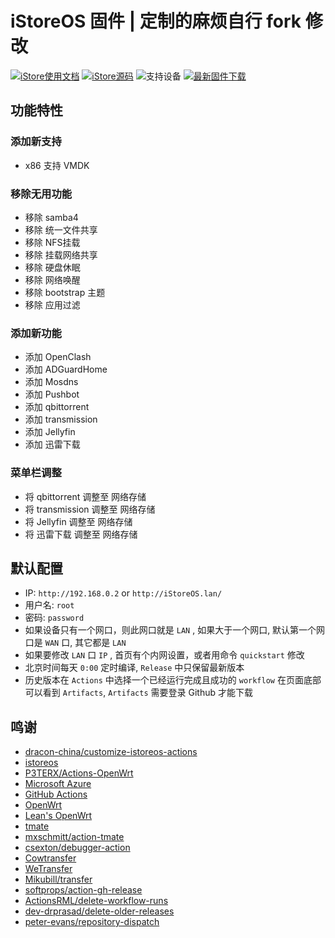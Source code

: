 # iStoreOS 固件 | 定制的麻烦自行 fork 修改

[![iStore使用文档](https://img.shields.io/badge/使用文档-iStore%20OS-brightgreen?style=flat-square)](https://doc.linkease.com/zh/guide/istoreos)  [![iStore源码](https://img.shields.io/badge/源码-iStoreOS-23.05%20OS-brightgreen?style=flat-square)](https://github.com/istoreos/istoreos)  ![支持设备](https://img.shields.io/badge/支持设备-x86/64-blue.svg?style=flat-square)  [![最新固件下载](https://img.shields.io/github/v/release/innmonkey/Build-iStoreOS?style=flat-square&label=最新固件下载)](../../releases/latest)


## 功能特性

### 添加新支持
- x86 支持 VMDK

### 移除无用功能
- 移除 samba4
- 移除 统一文件共享
- 移除 NFS挂载
- 移除 挂载网络共享
- 移除 硬盘休眠
- 移除 网络唤醒
- 移除 bootstrap 主题
- 移除 应用过滤
  
### 添加新功能
- 添加 OpenClash
- 添加 ADGuardHome
- 添加 Mosdns
- 添加 Pushbot
- 添加 qbittorrent
- 添加 transmission
- 添加 Jellyfin
- 添加 迅雷下载

### 菜单栏调整
- 将 qbittorrent  调整至 网络存储 
- 将 transmission  调整至 网络存储 
- 将 Jellyfin  调整至 网络存储 
- 将 迅雷下载  调整至 网络存储 

## 默认配置

- IP: `http://192.168.0.2` or `http://iStoreOS.lan/`
- 用户名: `root`
- 密码: `password`
- 如果设备只有一个网口，则此网口就是 `LAN` , 如果大于一个网口, 默认第一个网口是 `WAN` 口, 其它都是 `LAN`
- 如果要修改 `LAN` 口 `IP` , 首页有个内网设置，或者用命令 `quickstart` 修改
- 北京时间每天 `0:00` 定时编译, `Release` 中只保留最新版本
- 历史版本在 `Actions` 中选择一个已经运行完成且成功的 `workflow` 在页面底部可以看到 `Artifacts`, `Artifacts` 需要登录 Github 才能下载


## 鸣谢

- [dracon-china/customize-istoreos-actions](https://github.com/dracon-china/customize-istoreos-actions)
- [istoreos](https://github.com/istoreos/istoreos)
- [P3TERX/Actions-OpenWrt](https://github.com/P3TERX/Actions-OpenWrt)
- [Microsoft Azure](https://azure.microsoft.com)
- [GitHub Actions](https://github.com/features/actions)
- [OpenWrt](https://github.com/openwrt/openwrt)
- [Lean&#39;s OpenWrt](https://github.com/coolsnowwolf/lede)
- [tmate](https://github.com/tmate-io/tmate)
- [mxschmitt/action-tmate](https://github.com/mxschmitt/action-tmate)
- [csexton/debugger-action](https://github.com/csexton/debugger-action)
- [Cowtransfer](https://cowtransfer.com)
- [WeTransfer](https://wetransfer.com/)
- [Mikubill/transfer](https://github.com/Mikubill/transfer)
- [softprops/action-gh-release](https://github.com/softprops/action-gh-release)
- [ActionsRML/delete-workflow-runs](https://github.com/ActionsRML/delete-workflow-runs)
- [dev-drprasad/delete-older-releases](https://github.com/dev-drprasad/delete-older-releases)
- [peter-evans/repository-dispatch](https://github.com/peter-evans/repository-dispatch)
